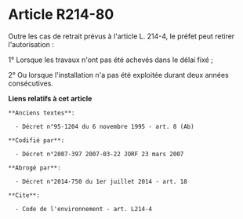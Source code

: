 # Article R214-80

Outre les cas de retrait prévus à l'article L. 214-4, le préfet peut retirer l'autorisation : 

1° Lorsque les travaux n'ont pas été achevés dans le délai fixé ; 

2° Ou lorsque l'installation n'a pas été exploitée durant deux années consécutives.

**Liens relatifs à cet article**

	**Anciens textes**:

	  - Décret n°95-1204 du 6 novembre 1995 - art. 8 (Ab)

	**Codifié par**:

	  - Décret n°2007-397 2007-03-22 JORF 23 mars 2007

	**Abrogé par**:

	  - Décret n°2014-750 du 1er juillet 2014 - art. 18

	**Cite**:

	  - Code de l'environnement - art. L214-4

